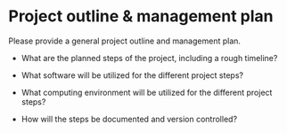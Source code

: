 # Project outline & management plan

Please provide a general project outline and management plan.

* What are the planned steps of the project, including a rough timeline?

* What software will be utilized for the different project steps?

* What computing environment will be utilized for the different project steps?

* How will the steps be documented and version controlled?